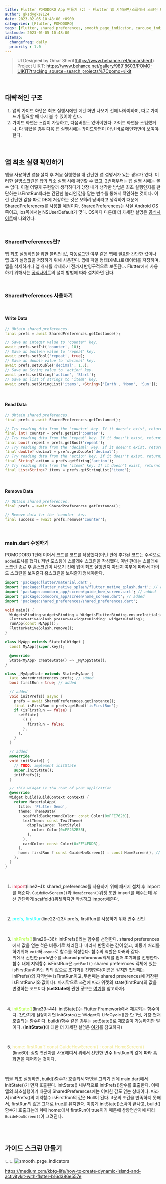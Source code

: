 ```yaml
---
title: Flutter POMODORO App 만들기 (2) - Flutter 앱 시작화면/스플래시 스크린 만들기
author: gksdygks2124
date: 2023-02-05 10:48:00 +0900
categories: [Flutter, POMODORO]
tags: [flutter, shared_preferences, smooth_page_indicator, carouse_indicator, flutter check first run, flutter 최초실행 확인하기, flutter 앱 가이드 스크린 / 설명 스크린 만들기, flutter local storage, flutter indicators]
lastmode: 2023-02-05 10:48:00
sitemap:
  changefreq: daily
  priority : 1.0
---
```

> UI Designed by Omar Sherif(https://www.behance.net/iomarsherif)  
> Project UIKIT: https://www.behance.net/gallery/98918603/POMO-UIKIT?tracking_source=search_projects%7Cpomo+uikit

<br>

## 대략적인 구조
1. 앱의 가이드 화면은 최초 실행시에만 메인 화면 나오기 전에 나와야하며, 따로 가이드가 필요할 때 다시 볼 수 있어야 한다.
2. 가이드 화면은 스킵이 가능하고, 다음버튼도 있어야한다. 가이드 화면을 스킵했거나, 다 읽었을 경우 다음 앱 실행시에는 가이드화면이 아닌 바로 메인화면이 보여야한다.

<br>

## <b>앱 최초 실행 확인하기</b>
앱을 사용하면 앱을 설치 후 처음 실행했을 때 간단한 앱 설명서가 있는 경우가 있다. 이러한 설명스크린은 앱의 최소 실행 시에 확인할 수 있고, 2번째부터는 앱 실행 시에는 볼 수 없다. 이걸 어떻게 구현할까 생각하다가 당장 내가 생각한 방법은 최초 실행인지를 판단하는 isFirstRun이라는 간단한 불리언 값을 담는 변수를 통해서 확인하는 것이다. 이런 간단한 값을 따로 DB에 저장하는 것은 오히려 낭비라고 생각하기 때문에 SharedPreferences를 사용할 예정이다. SharedPreferences는 사실 Android OS쪽이고, ios쪽에서는 NSUserDefault가 맞다. OS마다 다른데 더 자세한 설명은 <a href="https://pub.dev/packages/shared_preferences#storage-location-by-platform">공식사이트</a>에 나와있다.

<br>

### <b>SharedPreferences란?</b>
앱 최초 실행확인을 위한 불리언 값, 자동로그인 여부 같은 앱에 필요한 간단한 값이나 앱 초기 설정값을 저장하기 위해 사용한다. 앱에 파일 형태(XML)로 데이터를 저장하며, 앱을 삭제하거나 앱 캐시를 삭제하기 전까지 반영구적으로 보존된다. Flutter에서 사용하기 위해서는 <a href="https://pub.dev/packages/shared_preferences/install">공식사이트</a>의 설치 방법에 따라 설치하면 된다.

<br>

### <b>SharedPreferences 사용하기</b>

<br>

#### Write Data
```dart
// Obtain shared preferences.
final prefs = await SharedPreferences.getInstance();

// Save an integer value to 'counter' key.
await prefs.setInt('counter', 10);
// Save an boolean value to 'repeat' key.
await prefs.setBool('repeat', true);
// Save an double value to 'decimal' key.
await prefs.setDouble('decimal', 1.5);
// Save an String value to 'action' key.
await prefs.setString('action', 'Start');
// Save an list of strings to 'items' key.
await prefs.setStringList('items', <String>['Earth', 'Moon', 'Sun']);
```

<br>

#### Read Data
```dart
// Obtain shared preferences.
final prefs = await SharedPreferences.getInstance();

// Try reading data from the 'counter' key. If it doesn't exist, returns null.
final int? counter = prefs.getInt('counter');
// Try reading data from the 'repeat' key. If it doesn't exist, returns null.
final bool? repeat = prefs.getBool('repeat');
// Try reading data from the 'decimal' key. If it doesn't exist, returns null.
final double? decimal = prefs.getDouble('decimal');
// Try reading data from the 'action' key. If it doesn't exist, returns null.
final String? action = prefs.getString('action');
// Try reading data from the 'items' key. If it doesn't exist, returns null.
final List<String>? items = prefs.getStringList('items');
```

<br>

#### Remove Data
```dart
// Obtain shared preferences.
final prefs = await SharedPreferences.getInstance();

// Remove data for the 'counter' key.
final success = await prefs.remove('counter');
```

<br>

### <b>main.dart 수정하기</b>
POMODORO 1편에 이어서 코드를 코드를 작성했다(이번 편에 추가된 코드는 주석으로 `added`표시를 했다). 저번 포스팅에 스플래쉬 스크린을 작성했다. 이번 편에는 스플래쉬 스크린 종료 후 홈스크린이 나오기 전에 앱이 최초 실행인지 아닌지 여부에 따라서 가이드 스크린을 보여줄지 홈스크린을 보여줄지 정해야한다.
```dart
import 'package:flutter/material.dart';
import 'package:flutter_native_splash/flutter_native_splash.dart'; // added
import 'package:pomodoro_app/screen/guide_how_screen.dart'; // added
import 'package:pomodoro_app/screen/home_screen.dart'; // added
import 'package:shared_preferences/shared_preferences.dart';

void main() {
  WidgetsBinding widgetsBinding = WidgetsFlutterBinding.ensureInitialized();
  FlutterNativeSplash.preserve(widgetsBinding: widgetsBinding);
  runApp(const MyApp());
  FlutterNativeSplash.remove();
}

class MyApp extends StatefulWidget {
  const MyApp({super.key});

  @override
  State<MyApp> createState() => _MyAppState();
}

class _MyAppState extends State<MyApp> {
  late SharedPreferences prefs; // added
  bool firstRun = true; // added

  // added
  void initPrefs() async {
    prefs = await SharedPreferences.getInstance();
    final isFirstRun = prefs.getBool('isFirstRun');
    if (isFirstRun == false) {
      setState(
        () {
          firstRun = false;
        },
      );
    }
  }
  
  // added
  @override
  void initState() {
    // TODO: implement initState
    super.initState();
    initPrefs();
  }

  // This widget is the root of your application.
  @override
  Widget build(BuildContext context) {
    return MaterialApp(
      title: 'Flutter Demo',
      theme: ThemeData(
        scaffoldBackgroundColor: const Color(0xFFE7626C),
        textTheme: const TextTheme(
          displayLarge: TextStyle(
            color: Color(0xFF232B55),
          ),
        ),
        cardColor: const Color(0xFFF4EDDB),
      ),
      home: firstRun ? const GuideHowScreen() : const HomeScreen(), // added
    );
  }
}

```

<br>

1) <span style="color:Crimson">import</span>(line2~4): shared_preferences를 사용하기 위해 패키지 설치 후 import를 해준다. `GuideHowScreen()`과 `HomeScreen()`위젯 또한 import를 해주는데 우선 간단하게 scaffold()위젯까지만 작성하고 import해준다.

<br>

2) <span style="color:Cyan">prefs, firstRun</span>(line22~23): prefs, firstRun를 사용하기 위해 변수 선언

<br>

3) <span style="color:GreenYellow">initPrefs()</span>(line26~36): initPrefs()라는 함수를 선언한다. shared preferences에서 값을 얻는 것은 비동기로 처리된다. 따라서 반환하는 값이 없고, 비동기 처리를 하기위해 `void`와 `async`로 함수를 작성한다. 함수의 역할은 아래와 같다.  
위에서 선언한 prefs변수를 shared preferences객체를 얻어 초기화를 진행한다. 함수 내에 지역함수 isFirstRun은 `getBool()` shared preferences 객체에 있는 isFirstRun이라는 키의 값으로 초기화를 진행한다(이름은 같지만 첫번째는 iniPrefs()의 지역변수 isFirstRun이고, 두번째는 shared preferences에 저장된 isFirstRun키와 값이다). 마지막으로 조건에 따라 위젯의 state(firstRun)의 값을 변경하는 코드이다 (<b>setState</b>에 관한 정보는 <a href="https://api.flutter.dev/flutter/widgets/State/setState.html">여기</a>를 참고하자).

<br>

4) <span style="color:GreenYellow">initState()</span>(line39~44): initState()는 Flutter Framework에서 제공되는 함수이다. 간단하게 설명하자면 initState()는 Widget의 LifeCycle동안 단 1번, 가장 먼저 호출되는 함수이다. build()함수 같은 경우는 setState()로 재호출이 가능하지만 말이다. (<b>initState()</b>에 대한 더 자세한 설명은 <a href="https://api.flutter.dev/flutter/widgets/State/initState.html">여기</a>를 참고하자)

<br>

5) <span style="color:Khaki">home: firstRun ? const GuideHowScreen() : const HomeScreen()</span>(line60): 삼항 연산자를 사용해여서 위에서 선언한 변수 firstRun의 값에 따라 홈화면을 제어하는 것이다.

<br>

앱을 최초 실행하면, build()함수가 호출되서 화면을 그리기 전에 main.dart에서 initState()가 먼저 호출된다. initState() 내부적으로 initPrefs()함수를 호출한다. 이때 앱의 최초실행이기 때문에 SharedPreferences에는 어떠한 값도 없는 상태이다. 따라서 initPrefs()의 지역함수 isFirstRun의 값은 Null이 된다. if문의 조건을 만족하지 못해서, firstRun의 값은 그대로 true를 유지한다. 이렇게 initState()스택이 끝나고, build()함수가 호출되는데 이때 home:에서 firstRun이 true이기 때문에 삼항연산자에 따라 `GuideHowScreen()`이 그려진다.

<br>
<br>

## 가이드 스크린 만들기
ㄴㄴ
![smooth_page_indicators](https://user-images.githubusercontent.com/92556048/216868869-055b8725-065d-44e0-989c-837af4d2ca4d.gif)




https://medium.com/kbtg-life/how-to-create-dynamic-island-and-activitykit-with-flutter-b16d386e557e

